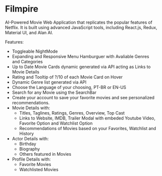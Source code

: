 # Filmpire

AI-Powered Movie Web Application that replicates the popular features of Netflix. It is built using advanced JavaScript tools, including React.js, Redux, Material UI, and Alan AI.

Features:

- Toggleable NightMode
- Expanding and Responsive Menu Hamburguer with Avaliable Genres and Categories
- Up to Date Movie Cards dynamic generated via API acting as Links to Movie Details
- Rating and Tooltip of ?/10 of each Movie Card on Hover
- Dynamic Genre list generated via API
- Choose the Language of your choosing, PT-BR or EN-US
- Search for any Movie using the SearchBar
- Create your account to save your favorite movies and see personalized recommendations.
- Movie Details with:
  - Titles, Taglines, Ratings, Genres, Overview, Top Cast
  - Links to Website, IMDB, Trailer Modal with embeded Youtube Video, Favorite Option and Watchlist Option
  - Recommendations of Movies based on your Favorites, Watchlist and History
- Actor Details with:
  - Birthday
  - Biography
  - Others featured in Movies
- Profile Details with:
  - Favorite Movies
  - Watchlisted Movies
